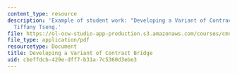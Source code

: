 ```yaml
---
content_type: resource
description: 'Example of student work: "Developing a Variant of Contract Bridge."
  Tiffany Tseng.'
file: https://ol-ocw-studio-app-production.s3.amazonaws.com/courses/cms-608-game-design-spring-2008/cbeffdcb429edff7b31a7c5360d3ebe3_tseng2.pdf
file_type: application/pdf
resourcetype: Document
title: Developing a Variant of Contract Bridge
uid: cbeffdcb-429e-dff7-b31a-7c5360d3ebe3
---
```


